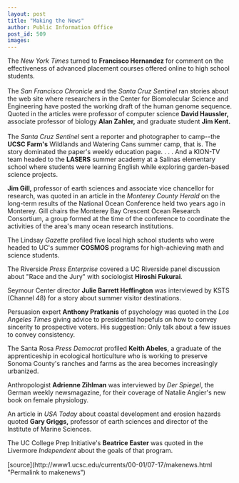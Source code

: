 ```yaml
---
layout: post
title: "Making the News"
author: Public Information Office
post_id: 509
images:
---
```


<p>
  The <i>New York Times</i> turned to <b>Francisco Hernandez</b> for comment on the effectiveness of advanced placement courses offered online to high school students.<br>
  <br>
  The <i>San Francisco Chronicle</i> and the <i>Santa Cruz Sentinel</i> ran stories about the web site where researchers in the Center for Biomolecular Science and Engineering have posted the working draft of the human genome sequence. Quoted in the articles were professor of computer science <b>David Haussler,</b> associate professor of biology <b>Alan Zahler,</b> and graduate student <b>Jim Kent.<br></b><br>
  The <i>Santa Cruz Sentinel</i> sent a reporter and photographer to camp--the <b>UCSC Farm's</b> Wildlands and Watering Cans summer camp, that is. The story dominated the paper's weekly education page. . . . And a KION-TV team headed to the <b>LASERS</b> summer academy at a Salinas elementary school where students were learning English while exploring garden-based science projects.
</p>
<p>
  <b>Jim Gill,</b> professor of earth sciences and associate vice chancellor for research, was quoted in an article in the <i>Monterey County Herald</i> on the long-term results of the National Ocean Conference held two years ago in Monterey. Gill chairs the Monterey Bay Crescent Ocean Research Consortium, a group formed at the time of the conference to coordinate the activities of the area's many ocean research institutions.
</p>
<p>
  The Lindsay <i>Gazette</i> profiled five local high school students who were headed to UC's summer <b>COSMOS</b> programs for high-achieving math and science students.
</p>
<p>
  The Riverside <i>Press Enterprise</i> covered a UC Riverside panel discussion about "Race and the Jury" with sociologist <b>Hiroshi Fukurai</b>.
</p>
<p>
  Seymour Center director <b>Julie Barrett Heffington</b> was interviewed by KSTS (Channel 48) for a story about summer visitor destinations.
</p>
<p>
  Persuasion expert <b>Anthony Pratkanis</b> of psychology was quoted in the <i>Los Angeles Times</i> giving advice to presidential hopefuls on how to convey sincerity to prospective voters. His suggestion: Only talk about a few issues to convey consistency.
</p>
<p>
  The Santa Rosa <i>Press Democrat</i> profiled <b>Keith Abeles</b>, a graduate of the apprenticeship in ecological horticulture who is working to preserve Sonoma County's ranches and farms as the area becomes increasingly urbanized.
</p>
<p>
  Anthropologist <b>Adrienne Zihlman</b> was interviewed by <i>Der Spiegel</i>, the German weekly newsmagazine, for their coverage of Natalie Angier's new book on female physiology.
</p>
<p>
  An article in <i>USA Today</i> about coastal development and erosion hazards quoted <b>Gary Griggs,</b> professor of earth sciences and director of the Institute of Marine Sciences.
</p>
<p>
  The UC College Prep Initiative's <b>Beatrice Easter</b> was quoted in the Livermore <i>Independent</i> about the goals of that program.<br>
  <img align="bottom" alt=" " border="0" height="1" src="../../images/trans.gif" width="385">
</p>
[source](http://www1.ucsc.edu/currents/00-01/07-17/makenews.html "Permalink to makenews")
